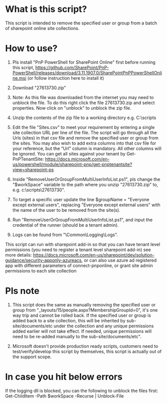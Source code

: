 # What is this script? 

This script is intended to remove the specified user or group from a batch of sharepoint online site collections. 

# How to use? 

1. Pls install "PnP PowerShell for SharePoint Online" first before running this script, https://github.com/SharePoint/PnP-PowerShell/releases/download/3.11.1907.0/SharePointPnPPowerShellOnline.msi (or follow instruction here to install it) 

2. Download "27613730.zip" 

3. Note: As this file was downloaded from the internet you may need to unblock the file. To do this right click the file 27613730.zip and select properties. Now click on "unblock" to unblock the zip file. 

4. Unzip the contents of the zip file to a working directory e.g. C:\scripts

5. Edit the file "Sites.csv" to meet your requirement by entering a single site collection URL per line of the file. The script will go through all the Urls (sites) in that csv file and remove the specified user or group from the sites. You may also wish to add extra columns into that csv file for your reference, but the “Url” column is mandatory. All other columns will be ignored. You can get all sites against your tenant by Get-PnPTenantSite: https://docs.microsoft.com/en-us/powershell/module/sharepoint-pnp/get-pnptenantsite?view=sharepoint-ps

6. Inside "RemoveUserOrGroupFromMultiUserInfoList.ps1", pls change the "$workSpace" variable to the path where you unzip "27613730.zip" to, e.g. c:\scripts\27613730". 

7. To target a specific user update the line $groupName = "Everyone except external users", replacing "Everyone except external users" with the name of the user to be removed from the site(s).

8. Run "RemoveUserOrGroupFromMultiUserInfoList.ps1", and input the credential of the runner (should be a tenant admin). 

9. Logs can be found from "\Common\Logging\Logs". 

This script can run with sharepoint add-in so that you can have tenant level permissions (you need to register a tenant level sharepoint add-in) see more details: https://docs.microsoft.com/en-us/sharepoint/dev/solution-guidance/security-apponly-azureacs, or can also use azure ad registered app with different parameters of connect-pnponline, or grant site admin permissions to each site collection 

# Pls note 

1. This script does the same as manually removing the specified user or group from "_layouts/15/people.aspx?MembershipGroupId=0", it's one way trip and cannot be rolled back. If the specified user or group is added back to a site collection, this will be inherited by sub-site/documents/etc under the collection and any unique permissions added earlier will not take effect. If needed, unique permissions will need to be re-added manually to the sub-site/documents/etc". 

2. Microsoft doesn't provide production ready scripts, customers need to test/verify/develop this script by themselves, this script is actually out of the support scope. 

# In case you hit below errors 

If the logging dll is blocked, you can the following to unblock the files first: Get-ChildItem -Path $workSpace -Recurse | Unblock-File

